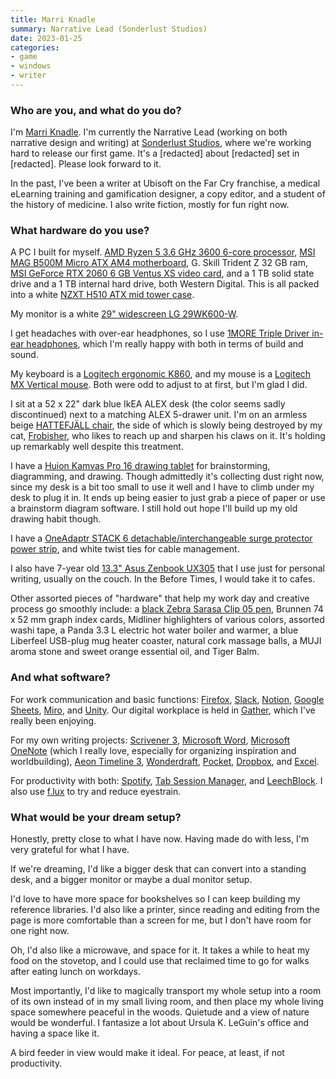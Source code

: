 ```yaml
---
title: Marri Knadle
summary: Narrative Lead (Sonderlust Studios)
date: 2023-01-25
categories:
- game
- windows
- writer
---
```


### Who are you, and what do you do?

I'm [Marri Knadle](https://twitter.com/marri "Marri's Twitter account."). I'm currently the Narrative Lead (working on both narrative design and writing) at [Sonderlust Studios](https://sonderluststudios.com/ "A game studio."), where we're working hard to release our first game. It's a [redacted] about [redacted] set in [redacted]. Please look forward to it.

In the past, I've been a writer at Ubisoft on the Far Cry franchise, a medical eLearning training and gamification designer, a copy editor, and a student of the history of medicine. I also write fiction, mostly for fun right now.

### What hardware do you use?

A PC I built for myself. [AMD Ryzen 5 3.6 GHz 3600 6-core processor][ryzen-5-3600], [MSI MAG B500M Micro ATX AM4 motherboard][mag-b550m-mortar], G. Skill Trident Z 32 GB ram, [MSI GeForce RTX 2060 6 GB Ventus XS video card][geforce-rtx-2060], and a 1 TB solid state drive and a 1 TB internal hard drive, both Western Digital. This is all packed into a white [NZXT H510 ATX mid tower case][h510].

My monitor is a white [29" widescreen LG 29WK600-W][29wk600-w].

I get headaches with over-ear headphones, so I use [1MORE Triple Driver in-ear headphones][triple-driver], which I'm really happy with both in terms of build and sound.

My keyboard is a [Logitech ergonomic K860][ergo-k860], and my mouse is a [Logitech MX Vertical mouse][mx-vertical]. Both were odd to adjust to at first, but I'm glad I did.

I sit at a 52 x 22" dark blue IkEA ALEX desk (the color seems sadly discontinued) next to a matching ALEX 5-drawer unit. I'm on an armless beige [HATTEFJÄLL chair][hattefjall], the side of which is slowly being destroyed by my cat, [Frobisher](https://twitter.com/Marri/status/1555777916184760321 "Marri's tweet, showing a photo of her cat."), who likes to reach up and sharpen his claws on it. It's holding up remarkably well despite this treatment.

I have a [Huion Kamvas Pro 16 drawing tablet][kamvas-pro-16] for brainstorming, diagramming, and drawing. Though admittedly it's collecting dust right now, since my desk is a bit too small to use it well and I have to climb under my desk to plug it in. It ends up being easier to just grab a piece of paper or use a brainstorm diagram software. I still hold out hope I'll build up my old drawing habit though.

I have a [OneAdaptr STACK 6 detachable/interchangeable surge protector power strip][stack-6], and white twist ties for cable management.

I also have 7-year old [13.3" Asus Zenbook UX305][zenbook-ux305] that I use just for personal writing, usually on the couch. In the Before Times, I would take it to cafes.

Other assorted pieces of "hardware" that help my work day and creative process go smoothly include: a [black Zebra Sarasa Clip 05 pen][sarasa-clip-gel-retractable], Brunnen 74 x 52 mm graph index cards, Midliner highlighters of various colors, assorted washi tape, a Panda 3.3 L electric hot water boiler and warmer, a blue Liberfeel USB-plug mug heater coaster, natural cork massage balls, a MUJI aroma stone and sweet orange essential oil, and Tiger Balm.

### And what software?

For work communication and basic functions: [Firefox][], [Slack][], [Notion][], [Google Sheets][google-sheets], [Miro][], and [Unity][]. Our digital workplace is held in [Gather][], which I've really been enjoying.

For my own writing projects: [Scrivener 3][scrivener], [Microsoft Word][word], [Microsoft OneNote][onenote] (which I really love, especially for organizing inspiration and worldbuilding), [Aeon Timeline 3][aeon-timeline], [Wonderdraft][], [Pocket][], [Dropbox][], and [Excel][].

For productivity with both: [Spotify][], [Tab Session Manager][tab-session-manager], and [LeechBlock][]. I also use [f.lux][] to try and reduce eyestrain.

### What would be your dream setup?

Honestly, pretty close to what I have now. Having made do with less, I'm very grateful for what I have.  

If we're dreaming, I'd like a bigger desk that can convert into a standing desk, and a bigger monitor or maybe a dual monitor setup.

I'd love to have more space for bookshelves so I can keep building my reference libraries. I'd also like a printer, since reading and editing from the page is more comfortable than a screen for me, but I don't have room for one right now.

Oh, I'd also like a microwave, and space for it. It takes a while to heat my food on the stovetop, and I could use that reclaimed time to go for walks after eating lunch on workdays.

Most importantly, I'd like to magically transport my whole setup into a room of its own instead of in my small living room, and then place my whole living space somewhere peaceful in the woods. Quietude and a view of nature would be wonderful. I fantasize a lot about Ursula K. LeGuin's office and having a space like it.

A bird feeder in view would make it ideal. For peace, at least, if not productivity.

[29wk600-w]: http://web.archive.org/web/20230706201237/https://www.lg.com/us/monitors/lg-29wk600-w-ultrawide-monitor "A 29 inch monitor."
[aeon-timeline]: https://timeline.app/ "A Mac timeline app for writers."
[dropbox]: https://www.dropbox.com/ "Online syncing and storage."
[ergo-k860]: https://www.logitech.com/en-us/products/keyboards/k860-split-ergonomic.920-009166.html "A split ergonomic keyboard."
[excel]: https://www.microsoft.com/en-us/microsoft-365/excel "A spreadsheet application."
[f.lux]: https://justgetflux.com/ "A tool to make the colour of your screen adapt to the current time of day."
[firefox]: https://www.mozilla.org/en-US/firefox/new/ "A cross-platform open-source web browser."
[gather]: https://www.gather.town/ "A service for online group collaboration."
[geforce-rtx-2060]: https://www.nvidia.com/en-us/geforce/20-series/ "A graphics card."
[google-sheets]: https://www.google.com/sheets/about/ "Online spreadsheet software."
[h510]: https://nzxt.com/product/h510 "A computer tower case."
[hattefjall]: http://web.archive.org/web/20230626003859/https://www.ikea.com/us/en/p/hattefjaell-office-chair-with-armrests-gunnared-beige-40494504/ "An office chair."
[kamvas-pro-16]: https://www.huion.com/pen_display/kamvas-pro-16.html "A 16 inch drawing tablet."
[leechblock]: http://web.archive.org/web/20181128073643/https://addons.mozilla.org/en-US/firefox/addon/leechblock/ "A Firefox extension for blocking chosen websites."
[mag-b550m-mortar]: https://www.msi.com/Motherboard/MAG-B550M-MORTAR "A PC motherboard."
[miro]: https://miro.com/ "An online collaborative whiteboard service."
[mx-vertical]: https://www.logitech.com/en-us/product/mx-vertical-ergonomic-mouse.html "A vertical mouse."
[notion]: https://www.notion.so/ "A collaborative wiki service."
[onenote]: https://www.onenote.com/signin?wdorigin=ondc "Synced notes software (part of Office)."
[pocket]: https://getpocket.com/en/ "A service for storing links to look at later on."
[ryzen-5-3600]: http://web.archive.org/web/20220905134638/https://www.amd.com/en/products/cpu/amd-ryzen-5-3600 "A CPU."
[sarasa-clip-gel-retractable]: https://www.zebrapen.com/collections/sarasa/products/sarasa-clip-gel-retractable "A retractable ink pen."
[scrivener]: http://web.archive.org/web/20190626125457/http://www.literatureandlatte.com:80/scrivener.php? "A Mac text editor aimed at writers."
[slack]: https://slack.com/intl/ja-jp/ "A collaboration service."
[spotify]: https://open.spotify.com/__noul__?pfhp=2c2ccb58-8a92-4713-a1c0-8b43b3090b49 "A music streaming service."
[stack-6]: http://web.archive.org/web/20230529222119/https://oneadaptr.com/products/stack-entry-model-with-6-us-ac-outlet "An AC adapter with surge protection."
[tab-session-manager]: https://tab-session-manager.sienori.com/ "A browser extension for saving and restoring tabs and windows."
[triple-driver]: https://usa.1more.com/products/triple-driver-in-ear-headphones "In-ear headphones."
[unity]: https://unity.com/products "A cross-platform game development tool."
[wonderdraft]: https://www.wonderdraft.net/ "Fantasy map making software."
[word]: https://www.microsoft.com/en-us/microsoft-365/word "A document editor."
[zenbook-ux305]: http://web.archive.org/web/20230125145851/https://www.amazon.com/UX305-13-Inch-Laptop-PREVIOUS-MODEL/dp/B00SGS7ZH4 "A 13.3 inch PC laptop."
